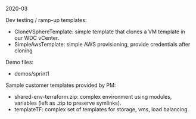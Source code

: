 2020-03

Dev testing / ramp-up templates:

  - CloneVSphereTemplate: simple template that clones a VM template in our WDC vCenter.
  - SimpleAwsTemplate: simple AWS provisioning, provide credentials after cloning

Demo files:

  - demos/sprint1

Sample customer templates provided by PM:

  - shared-env-terraform.zip: complex environment using modules, variables (left as .zip to preserve symlinks).
  - templateTF: complex set of templates for storage, vms, load balancing.


